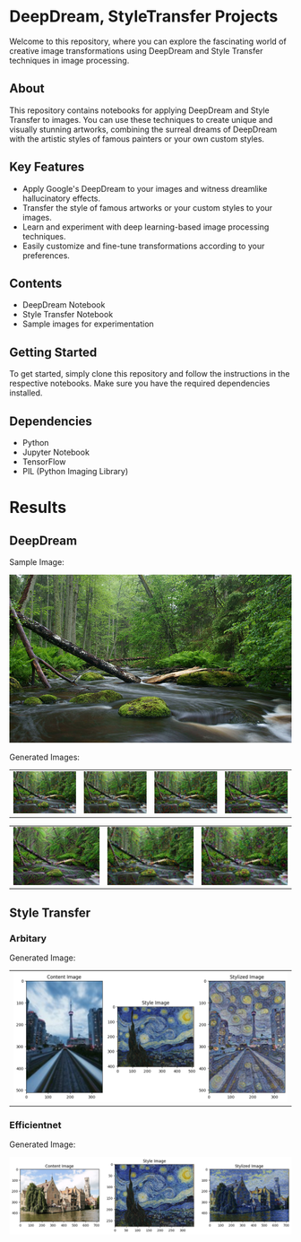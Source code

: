 # DeepDream, StyleTransfer Projects

Welcome to this repository, where you can explore the fascinating world of creative image transformations using DeepDream and Style Transfer techniques in image processing.

## About

This repository contains notebooks for applying DeepDream and Style Transfer to images. You can use these techniques to create unique and visually stunning artworks, combining the surreal dreams of DeepDream with the artistic styles of famous painters or your own custom styles.

## Key Features

- Apply Google's DeepDream to your images and witness dreamlike hallucinatory effects.
- Transfer the style of famous artworks or your custom styles to your images.
- Learn and experiment with deep learning-based image processing techniques.
- Easily customize and fine-tune transformations according to your preferences.

## Contents

- DeepDream Notebook
- Style Transfer Notebook
- Sample images for experimentation

## Getting Started

To get started, simply clone this repository and follow the instructions in the respective notebooks. Make sure you have the required dependencies installed.

## Dependencies

- Python 
- Jupyter Notebook
- TensorFlow
- PIL (Python Imaging Library)

# Results

## DeepDream

Sample Image:


<img src="results/sample_image.jpg" alt="Original Image" width="600" height="300">

Generated Images:


|  |  |  |  |
|---------|---------|---------|---------|
| ![DeepDream Image 1](results/deepdream.jpg) | ![DeepDream Image 2](results/deepdream2.jpg) | ![DeepDream Image 3](results/deepdream3.jpg) | ![DeepDream Image 4](results/deepdream4.jpg) |

|  |  |  |
|---------|---------|---------|
| ![DeepDream Image 5](results/deepdream5.jpg) | ![DeepDream Image 6](results/deepdream6.jpg) | ![DeepDream Image 7](results/deepdream7.jpg) |


## Style Transfer

### Arbitary

Generated Image:

|  |  
|---------|
| ![Image 1](results/magenta.png) | 


### Efficientnet

Generated Image:


![Image 1](results/efficient.png)





